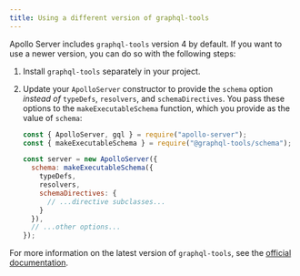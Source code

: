 ```yaml
---
title: Using a different version of graphql-tools
---
```


Apollo Server includes `graphql-tools` version 4 by default. If you want to use a newer version, you can do so with the following steps:

1. Install `graphql-tools` separately in your project.

2. Update your `ApolloServer` constructor to provide the `schema` option _instead of_ `typeDefs`, `resolvers`, and `schemaDirectives`. You pass these options to the `makeExecutableSchema` function, which you provide as the value of `schema`:

    ```js
    const { ApolloServer, gql } = require("apollo-server");
    const { makeExecutableSchema } = require("@graphql-tools/schema");

    const server = new ApolloServer({
      schema: makeExecutableSchema({
        typeDefs,
        resolvers,
        schemaDirectives: {
          // ...directive subclasses...
        }
      }),
      // ...other options...
    });
    ```

For more information on the latest version of `graphql-tools`, see the [official documentation](https://www.graphql-tools.com/docs/introduction/).
